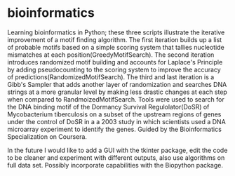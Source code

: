 # bioinformatics
Learning bioinformatics in Python; these three scripts illustrate the iterative improvement of a motif finding algorithm. The first iteration builds up a list of probable motifs based on a simple scoring system that tallies nucleotide mismatches at each position(GreedyMotifSearch). The second iteration introduces randomized motif building and accounts for Laplace's Principle by adding pseudocounting to the scoring system to improve the accuracy of predictions(RandomizedMotifSearch). The third and last iteration is a Gibb's Sampler that adds another layer of randomization and searches DNA strings at a more granular level by making less drastic changes at each step when compared to RandmoizedMotifSearch. Tools were used to search for the DNA binding motif of the Dormancy Survival Regulolator(DoSR) of Mycobacterium tiberculosis on a subset of the upstream regions of genes under the control of DoSR in a a 2003 study in which scientists used a DNA microarray experiment to identify the genes. Guided by the Bioinformatics Specialization on Coursera. 

In the future I would like to add a GUI with the tkinter package, edit the code to be cleaner and experiment with different outputs, also use algorithms on full data set. Possibly incorporate capabilities with the Biopython package. 
